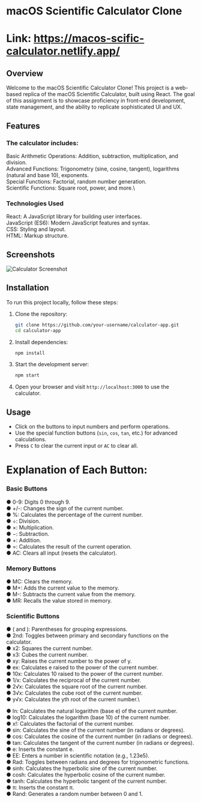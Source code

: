 # macOS Scientific Calculator Clone
# Link: https://macos-scific-calculator.netlify.app/

## Overview
Welcome to the macOS Scientific Calculator Clone! This project is a web-based replica of the macOS Scientific Calculator, built using React. The goal of this assignment is to showcase proficiency in front-end development, state management, and the ability to replicate sophisticated UI and UX.

## Features
### The calculator includes:

Basic Arithmetic Operations: Addition, subtraction, multiplication, and division.\
Advanced Functions: Trigonometry (sine, cosine, tangent), logarithms (natural and base 10), exponents.\
Special Functions: Factorial, random number generation.\
Scientific Functions: Square root, power, and more.\

### Technologies Used
React: A JavaScript library for building user interfaces.\
JavaScript (ES6): Modern JavaScript features and syntax.\
CSS: Styling and layout.\
HTML: Markup structure.


## Screenshots

![Calculator Screenshot](./macCal.png")

## Installation

To run this project locally, follow these steps:

1. Clone the repository:

   ```bash
   git clone https://github.com/your-username/calculator-app.git
   cd calculator-app
   ```

2. Install dependencies:

   ```bash
   npm install
   ```

3. Start the development server:

   ```bash
   npm start
   ```

4. Open your browser and visit `http://localhost:3000` to use the calculator.

## Usage

- Click on the buttons to input numbers and perform operations.
- Use the special function buttons (`sin`, `cos`, `tan`, etc.) for advanced calculations.
- Press `C` to clear the current input or `AC` to clear all.

# Explanation of Each Button:

### Basic Buttons

● 0-9: Digits 0 through 9.\
● +/-: Changes the sign of the current number.\
● %: Calculates the percentage of the current number.\
● ÷: Division.\
● ×: Multiplication.\
● −: Subtraction.\
● +: Addition.\
● =: Calculates the result of the current operation.\
● AC: Clears all input (resets the calculator).

### Memory Buttons

● MC: Clears the memory.\
● M+: Adds the current value to the memory.\
● M-: Subtracts the current value from the memory.\
● MR: Recalls the value stored in memory.

### Scientific Buttons

● ( and ): Parentheses for grouping expressions.\
● 2nd: Toggles between primary and secondary functions on the calculator.\
● x2: Squares the current number.\
● x3: Cubes the current number.\
● xy: Raises the current number to the power of y.\
● ex: Calculates e raised to the power of the current number.\
● 10x: Calculates 10 raised to the power of the current number.\
● 1/x: Calculates the reciprocal of the current number.\
● 2√x: Calculates the square root of the current number.\
● 3√x: Calculates the cube root of the current number.\
● y√x: Calculates the yth root of the current number.\

● ln: Calculates the natural logarithm (base e) of the current number.\
● log10: Calculates the logarithm (base 10) of the current number.\
● x!: Calculates the factorial of the current number.\
● sin: Calculates the sine of the current number (in radians or degrees).\
● cos: Calculates the cosine of the current number (in radians or degrees).\
● tan: Calculates the tangent of the current number (in radians or degrees).\
● e: Inserts the constant e.\
● EE: Enters a number in scientific notation (e.g., 1.23e5).\
● Rad: Toggles between radians and degrees for trigonometric functions.\
● sinh: Calculates the hyperbolic sine of the current number.\
● cosh: Calculates the hyperbolic cosine of the current number.\
● tanh: Calculates the hyperbolic tangent of the current number.\
● π: Inserts the constant π.\
● Rand: Generates a random number between 0 and 1.

